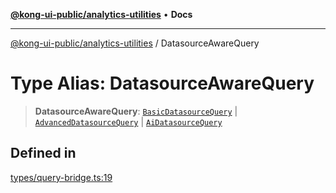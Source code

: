 [**@kong-ui-public/analytics-utilities**](../README.md) • **Docs**

***

[@kong-ui-public/analytics-utilities](../README.md) / DatasourceAwareQuery

# Type Alias: DatasourceAwareQuery

> **DatasourceAwareQuery**: [`BasicDatasourceQuery`](../interfaces/BasicDatasourceQuery.md) \| [`AdvancedDatasourceQuery`](../interfaces/AdvancedDatasourceQuery.md) \| [`AiDatasourceQuery`](../interfaces/AiDatasourceQuery.md)

## Defined in

[types/query-bridge.ts:19](https://github.com/Kong/public-ui-components/blob/main/packages/analytics/analytics-utilities/src/types/query-bridge.ts#L19)

